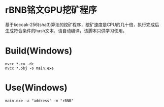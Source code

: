 # rBNB铭文GPU挖矿程序
基于keccak-256(sha3)算法的挖矿程序，挖矿速度是CPU的几十倍，执行完成后生成符合条件的hash文本，请自动编译，该脚本只供学习使用。

# Build(Windows)
```
nvcc *.cu -dc
nvcc *.obj -o main.exe
```
# Use(Windows)
```
main.exe -a "address" -m "rBNB"
```
